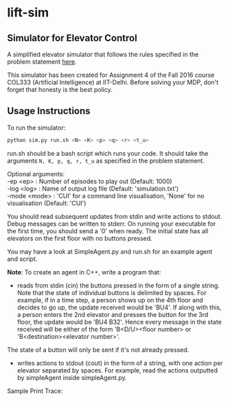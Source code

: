 # lift-sim
## Simulator for Elevator Control

A simplified elevator simulator that follows the rules specified in the problem statement [here](http://www.cse.iitd.ac.in/~mausam/courses/col333/autumn2016/).

This simulator has been created for Assignment 4 of the Fall 2016 course COL333 (Artificial Intelligence) at IIT-Delhi. Before solving your MDP, don't forget that honesty is the best policy.

## Usage Instructions

To run the simulator:
```bash 
python sim.py run.sh <N> <K> <p> <q> <r> <t_u>
```

run.sh should be a bash script which runs your code. It should take the arguments ```N, K, p, q, r, t_u``` as specified in the problem statement.

Optional arguments:  
-ep \<ep> : Number of episodes to play out (Default: 1000)  
-log \<log> : Name of output log file (Default: 'simulation.txt')  
-mode \<mode> : 'CUI' for a command line visualisation, 'None' for no visualisation (Default: 'CUI')

You should read subsequent updates from stdin and write actions to stdout. Debug messages can be written to stderr. On running your executable for the first time, you should send a '0' when ready. The initial state has all elevators on the first floor with no buttons pressed.

You may have a look at SimpleAgent.py and run.sh for an example agent and script.

<b>Note</b>: To create an agent in C++, write a program that:
 - reads from stdin (cin) the buttons pressed in the form of a single string. Note that the state of individual buttons is delimited by spaces. For example, if in a time step, a person shows up on the 4th floor and decides to go up, the update received would be 'BU4'. If along with this, a person enters the 2nd elevator and presses the button for the 3rd floor, the update would be 'BU4 B32'. Hence every message in the state received will be either of the form 'B&lt;D/U&gt;&lt;floor number&gt; or 'B&lt;destination&gt;&lt;elevator number&gt;'. 

 The state of a button will only be sent if it's not already pressed.

 - writes actions to stdout (cout) in the form of a string, with one action per elevator separated by spaces. For example, read the actions outputted by simpleAgent inside simpleAgent.py.


Sample Print Trace:
